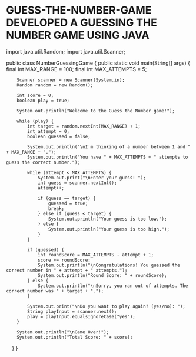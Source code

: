# GUESS-THE-NUMBER-GAME DEVELOPED A GUESSING THE NUMBER GAME USING JAVA
import java.util.Random;
import java.util.Scanner;

public class NumberGuessingGame {
    public static void main(String[] args) {
        final int MAX_RANGE = 100;
        final int MAX_ATTEMPTS = 5;

        Scanner scanner = new Scanner(System.in);
        Random random = new Random();

        int score = 0;
        boolean play = true;

        System.out.println("Welcome to the Guess the Number game!");

        while (play) {
            int target = random.nextInt(MAX_RANGE) + 1;
            int attempt = 0;
            boolean guessed = false;

            System.out.println("\nI'm thinking of a number between 1 and " + MAX_RANGE + ".");
            System.out.println("You have " + MAX_ATTEMPTS + " attempts to guess the correct number.");

            while (attempt < MAX_ATTEMPTS) {
                System.out.print("\nEnter your guess: ");
                int guess = scanner.nextInt();
                attempt++;

                if (guess == target) {
                    guessed = true;
                    break;
                } else if (guess < target) {
                    System.out.println("Your guess is too low.");
                } else {
                    System.out.println("Your guess is too high.");
                }
            }

            if (guessed) {
                int roundScore = MAX_ATTEMPTS - attempt + 1;
                score += roundScore;
                System.out.println("\nCongratulations! You guessed the correct number in " + attempt + " attempts.");
                System.out.println("Round Score: " + roundScore);
            } else {
                System.out.println("\nSorry, you ran out of attempts. The correct number was " + target + ".");
            }

            System.out.print("\nDo you want to play again? (yes/no): ");
            String playInput = scanner.next();
            play = playInput.equalsIgnoreCase("yes");
        }

        System.out.println("\nGame Over!");
        System.out.println("Total Score: " + score);
    }
}
